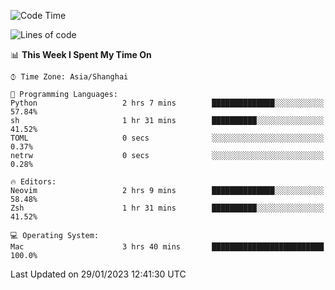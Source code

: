 <!--START_SECTION:waka-->
![Code Time](http://img.shields.io/badge/Code%20Time-1%2C118%20hrs%2012%20mins-blue)

![Lines of code](https://img.shields.io/badge/From%20Hello%20World%20I%27ve%20Written-24%20Thousand%20lines%20of%20code-blue)

📊 **This Week I Spent My Time On** 

```text
⌚︎ Time Zone: Asia/Shanghai

💬 Programming Languages: 
Python                   2 hrs 7 mins        ██████████████░░░░░░░░░░░   57.84% 
sh                       1 hr 31 mins        ██████████░░░░░░░░░░░░░░░   41.52% 
TOML                     0 secs              ░░░░░░░░░░░░░░░░░░░░░░░░░   0.37% 
netrw                    0 secs              ░░░░░░░░░░░░░░░░░░░░░░░░░   0.28%

🔥 Editors: 
Neovim                   2 hrs 9 mins        ██████████████░░░░░░░░░░░   58.48% 
Zsh                      1 hr 31 mins        ██████████░░░░░░░░░░░░░░░   41.52%

💻 Operating System: 
Mac                      3 hrs 40 mins       █████████████████████████   100.0%

```


 Last Updated on 29/01/2023 12:41:30 UTC
<!--END_SECTION:waka-->
